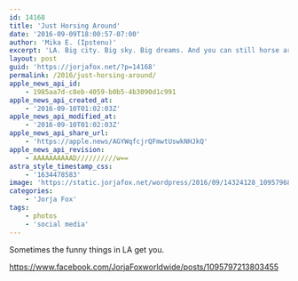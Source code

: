 ```yaml
---
id: 14168
title: 'Just Horsing Around'
date: '2016-09-09T18:00:57-07:00'
author: 'Mika E. (Ipstenu)'
excerpt: 'LA. Big city. Big sky. Big dreams. And you can still horse around.'
layout: post
guid: 'https://jorjafox.net/?p=14168'
permalink: /2016/just-horsing-around/
apple_news_api_id:
    - 1985aa7d-c8eb-4059-b0b5-4b3090d1c991
apple_news_api_created_at:
    - '2016-09-10T01:02:03Z'
apple_news_api_modified_at:
    - '2016-09-10T01:02:03Z'
apple_news_api_share_url:
    - 'https://apple.news/AGYWqfcjrQFmwtUswkNHJkQ'
apple_news_api_revision:
    - AAAAAAAAAAD//////////w==
astra_style_timestamp_css:
    - '1634478583'
image: 'https://static.jorjafox.net/wordpress/2016/09/14324128_1095796827136827_6489444454458490966_o-2.jpg'
categories:
    - 'Jorja Fox'
tags:
    - photos
    - 'social media'
---
```


Sometimes the funny things in LA get you.

https://www.facebook.com/JorjaFoxworldwide/posts/1095797213803455